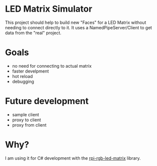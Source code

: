# LED Matrix Simulator
This project should help to build new "Faces" for a LED Matrix without needing to connect directly to it. It uses a NamedPipeServer/Client to get data from the "real" project.

# Goals

- no need for connecting to actual matrix
- faster develpment
- hot reload
- debugging

# Future development

- sample client
- proxy to client
- proxy from client

# Why?

I am using it for C# development with the [rpi-rgb-led-matrix](https://github.com/hzeller/rpi-rgb-led-matrix/tree/master/fonts) library.